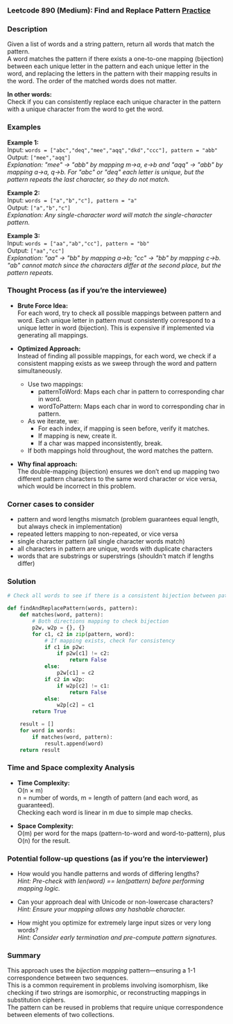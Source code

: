 ### Leetcode 890 (Medium): Find and Replace Pattern [Practice](https://leetcode.com/problems/find-and-replace-pattern)

### Description  
Given a list of words and a string pattern, return all words that match the pattern.  
A word matches the pattern if there exists a one-to-one mapping (bijection) between each unique letter in the pattern and each unique letter in the word, and replacing the letters in the pattern with their mapping results in the word. The order of the matched words does not matter.

**In other words:**  
Check if you can consistently replace each unique character in the pattern with a unique character from the word to get the word.

### Examples  

**Example 1:**  
Input: `words = ["abc","deq","mee","aqq","dkd","ccc"], pattern = "abb"`  
Output: `["mee","aqq"]`  
*Explanation: "mee" → "abb" by mapping m→a, e→b and "aqq" → "abb" by mapping a→a, q→b. For "abc" or "deq" each letter is unique, but the pattern repeats the last character, so they do not match.*

**Example 2:**  
Input: `words = ["a","b","c"], pattern = "a"`  
Output: `["a","b","c"]`  
*Explanation: Any single-character word will match the single-character pattern.*

**Example 3:**  
Input: `words = ["aa","ab","cc"], pattern = "bb"`  
Output: `["aa","cc"]`  
*Explanation: "aa" → "bb" by mapping a→b; "cc" → "bb" by mapping c→b. "ab" cannot match since the characters differ at the second place, but the pattern repeats.*

### Thought Process (as if you’re the interviewee)  
- **Brute Force Idea:**  
  For each word, try to check all possible mappings between pattern and word. Each unique letter in pattern must consistently correspond to a unique letter in word (bijection). This is expensive if implemented via generating all mappings.

- **Optimized Approach:**  
  Instead of finding all possible mappings, for each word, we check if a consistent mapping exists as we sweep through the word and pattern simultaneously.
  - Use two mappings:
    - patternToWord: Maps each char in pattern to corresponding char in word.
    - wordToPattern: Maps each char in word to corresponding char in pattern.
  - As we iterate, we:
    - For each index, if mapping is seen before, verify it matches.
    - If mapping is new, create it.
    - If a char was mapped inconsistently, break.
  - If both mappings hold throughout, the word matches the pattern.

- **Why final approach:**  
  The double-mapping (bijection) ensures we don’t end up mapping two different pattern characters to the same word character or vice versa, which would be incorrect in this problem.

### Corner cases to consider  
- pattern and word lengths mismatch (problem guarantees equal length, but always check in implementation)
- repeated letters mapping to non-repeated, or vice versa
- single character pattern (all single character words match)
- all characters in pattern are unique, words with duplicate characters
- words that are substrings or superstrings (shouldn't match if lengths differ)

### Solution

```python
# Check all words to see if there is a consistent bijection between pattern and word.

def findAndReplacePattern(words, pattern):
    def matches(word, pattern):
        # Both directions mapping to check bijection
        p2w, w2p = {}, {}
        for c1, c2 in zip(pattern, word):
            # If mapping exists, check for consistency
            if c1 in p2w:
                if p2w[c1] != c2:
                    return False
            else:
                p2w[c1] = c2
            if c2 in w2p:
                if w2p[c2] != c1:
                    return False
            else:
                w2p[c2] = c1
        return True

    result = []
    for word in words:
        if matches(word, pattern):
            result.append(word)
    return result
```

### Time and Space complexity Analysis  

- **Time Complexity:**  
  O(n × m)  
  n = number of words, m = length of pattern (and each word, as guaranteed).  
  Checking each word is linear in m due to simple map checks.

- **Space Complexity:**  
  O(m) per word for the maps (pattern-to-word and word-to-pattern), plus O(n) for the result.

### Potential follow-up questions (as if you’re the interviewer)  

- How would you handle patterns and words of differing lengths?  
  *Hint: Pre-check with len(word) == len(pattern) before performing mapping logic.*

- Can your approach deal with Unicode or non-lowercase characters?  
  *Hint: Ensure your mapping allows any hashable character.*

- How might you optimize for extremely large input sizes or very long words?  
  *Hint: Consider early termination and pre-compute pattern signatures.*

### Summary
This approach uses the *bijection mapping* pattern—ensuring a 1-1 correspondence between two sequences.  
This is a common requirement in problems involving isomorphism, like checking if two strings are isomorphic, or reconstructing mappings in substitution ciphers.  
The pattern can be reused in problems that require unique correspondence between elements of two collections.